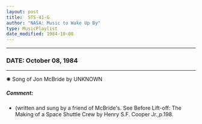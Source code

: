 ```yaml
---
layout: post
title:  STS-41-G
author: "NASA: Music to Wake Up By"
type: MusicPlaylist
date_modified: 1984-10-08
---
```


----
### DATE: October 08, 1984
----
✺ Song of Jon McBride by UNKNOWN

##### Comment:
* (written and sung by a friend of McBride's. See Before Lift-off: The Making of a Space Shuttle Crew by Henry S.F. Cooper Jr.,p.198.
